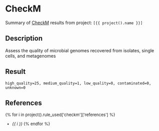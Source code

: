 # CheckM
Summary of [CheckM](https://github.com/Ecogenomics/CheckM) results from project: `[{{ project().name }}]` 

## Description
Assess the quality of microbial genomes recovered from isolates, single cells, and metagenomes

## Result

    high_quality=25, medium_quality=1, low_quality=0, contaminated=0, unknown=0






<style>
  #altair-viz-312cb876ff34449985eb0f3562af828d.vega-embed {
    width: 100%;
    display: flex;
  }

  #altair-viz-312cb876ff34449985eb0f3562af828d.vega-embed details,
  #altair-viz-312cb876ff34449985eb0f3562af828d.vega-embed details summary {
    position: relative;
  }
</style>
<div id="altair-viz-312cb876ff34449985eb0f3562af828d"></div>
<script type="text/javascript">
  var VEGA_DEBUG = (typeof VEGA_DEBUG == "undefined") ? {} : VEGA_DEBUG;
  (function(spec, embedOpt){
    let outputDiv = document.currentScript.previousElementSibling;
    if (outputDiv.id !== "altair-viz-312cb876ff34449985eb0f3562af828d") {
      outputDiv = document.getElementById("altair-viz-312cb876ff34449985eb0f3562af828d");
    }
    const paths = {
      "vega": "https://cdn.jsdelivr.net/npm/vega@5?noext",
      "vega-lib": "https://cdn.jsdelivr.net/npm/vega-lib?noext",
      "vega-lite": "https://cdn.jsdelivr.net/npm/vega-lite@5.16.3?noext",
      "vega-embed": "https://cdn.jsdelivr.net/npm/vega-embed@6?noext",
    };

    function maybeLoadScript(lib, version) {
      var key = `${lib.replace("-", "")}_version`;
      return (VEGA_DEBUG[key] == version) ?
        Promise.resolve(paths[lib]) :
        new Promise(function(resolve, reject) {
          var s = document.createElement('script');
          document.getElementsByTagName("head")[0].appendChild(s);
          s.async = true;
          s.onload = () => {
            VEGA_DEBUG[key] = version;
            return resolve(paths[lib]);
          };
          s.onerror = () => reject(`Error loading script: ${paths[lib]}`);
          s.src = paths[lib];
        });
    }

    function showError(err) {
      outputDiv.innerHTML = `<div class="error" style="color:red;">${err}</div>`;
      throw err;
    }

    function displayChart(vegaEmbed) {
      vegaEmbed(outputDiv, spec, embedOpt)
        .catch(err => showError(`Javascript Error: ${err.message}<br>This usually means there's a typo in your chart specification. See the javascript console for the full traceback.`));
    }

    if(typeof define === "function" && define.amd) {
      requirejs.config({paths});
      require(["vega-embed"], displayChart, err => showError(`Error loading script: ${err.message}`));
    } else {
      maybeLoadScript("vega", "5")
        .then(() => maybeLoadScript("vega-lite", "5.16.3"))
        .then(() => maybeLoadScript("vega-embed", "6"))
        .catch(showError)
        .then(() => displayChart(vegaEmbed));
    }
  })({"config": {"view": {"continuousWidth": 500, "continuousHeight": 500}, "axis": {"labelFontSize": 10, "titleFontSize": 12}, "legend": {"labelFontSize": 10, "titleFontSize": 12}}, "data": {"name": "data-b06ecd19933f70535d57348225771973"}, "mark": {"type": "point", "filled": true, "opacity": 0.8, "size": 100, "stroke": "black", "strokeWidth": 0.5}, "encoding": {"color": {"field": "genome_quality", "type": "nominal"}, "tooltip": [{"field": "genome_id", "type": "nominal"}, {"field": "Completeness", "type": "quantitative"}, {"field": "Contamination", "type": "quantitative"}, {"field": "GC", "type": "quantitative"}, {"field": "GC std", "type": "quantitative"}, {"field": "Genome size", "type": "quantitative"}, {"field": "# ambiguous bases", "type": "quantitative"}, {"field": "# scaffolds", "type": "quantitative"}, {"field": "# contigs", "type": "quantitative"}, {"field": "Longest scaffold", "type": "quantitative"}, {"field": "Longest contig", "type": "quantitative"}, {"field": "N50 (scaffolds)", "type": "quantitative"}, {"field": "N50 (contigs)", "type": "quantitative"}, {"field": "Mean scaffold length", "type": "quantitative"}, {"field": "Mean contig length", "type": "quantitative"}, {"field": "Coding density", "type": "quantitative"}, {"field": "Translation table", "type": "quantitative"}, {"field": "# predicted genes", "type": "quantitative"}, {"field": "genome_quality", "type": "nominal"}], "x": {"field": "Completeness", "scale": {"domain": [97.34042553191487, 100]}, "title": "Completeness (%)", "type": "quantitative"}, "y": {"field": "Contamination", "scale": {"domain": [0, 6.94]}, "title": "Contamination (%)", "type": "quantitative"}}, "$schema": "https://vega.github.io/schema/vega-lite/v5.16.3.json", "datasets": {"data-b06ecd19933f70535d57348225771973": [{"genome_id": "GCF_003931915.1", "Completeness": 100.0, "Contamination": 1.4893617021276595, "GC": 0.7063295616186468, "GC std": 0.0439092988084981, "Genome size": 5824618, "# ambiguous bases": 123, "# scaffolds": 35, "# contigs": 36, "Longest scaffold": 768785, "Longest contig": 768785, "N50 (scaffolds)": 345543, "N50 (contigs)": 345543, "Mean scaffold length": 166417.65714285715, "Mean contig length": 161791.52777777778, "Coding density": 0.8596021232637059, "Translation table": 11, "# predicted genes": 5362, "genome_quality": "high_quality"}, {"genome_id": "GCF_013410345.1", "Completeness": 99.645390070922, "Contamination": 1.8439716312056735, "GC": 0.7247914414760197, "GC std": 0.0, "Genome size": 5783988, "# ambiguous bases": 0, "# scaffolds": 1, "# contigs": 1, "Longest scaffold": 5783988, "Longest contig": 5783988, "N50 (scaffolds)": 5783988, "N50 (contigs)": 5783988, "Mean scaffold length": 5783988.0, "Mean contig length": 5783988.0, "Coding density": 0.87912855282549, "Translation table": 11, "# predicted genes": 5267, "genome_quality": "high_quality"}, {"genome_id": "GCF_016526145.1", "Completeness": 99.46808510638296, "Contamination": 1.4775413711583922, "GC": 0.7029273240831624, "GC std": 0.0332832008963936, "Genome size": 6397171, "# ambiguous bases": 100, "# scaffolds": 34, "# contigs": 35, "Longest scaffold": 979558, "Longest contig": 979558, "N50 (scaffolds)": 454807, "N50 (contigs)": 406614, "Mean scaffold length": 188152.08823529413, "Mean contig length": 182773.45714285717, "Coding density": 0.8722302405235064, "Translation table": 11, "# predicted genes": 5826, "genome_quality": "high_quality"}, {"genome_id": "GCF_007829955.1", "Completeness": 97.34042553191487, "Contamination": 3.882978723404255, "GC": 0.6970017271329593, "GC std": 0.0044569940280547, "Genome size": 6410624, "# ambiguous bases": 0, "# scaffolds": 8, "# contigs": 8, "Longest scaffold": 1972629, "Longest contig": 1972629, "N50 (scaffolds)": 1390797, "N50 (contigs)": 1390797, "Mean scaffold length": 801328.0, "Mean contig length": 801328.0, "Coding density": 0.8865547254058264, "Translation table": 11, "# predicted genes": 5786, "genome_quality": "high_quality"}, {"genome_id": "GCF_014203325.1", "Completeness": 99.46808510638296, "Contamination": 1.536643026004728, "GC": 0.7110368743562213, "GC std": 0.0, "Genome size": 6825909, "# ambiguous bases": 0, "# scaffolds": 1, "# contigs": 1, "Longest scaffold": 6825909, "Longest contig": 6825909, "N50 (scaffolds)": 6825909, "N50 (contigs)": 6825909, "Mean scaffold length": 6825909.0, "Mean contig length": 6825909.0, "Coding density": 0.8612406054636825, "Translation table": 11, "# predicted genes": 5929, "genome_quality": "high_quality"}, {"genome_id": "GCF_012277335.1", "Completeness": 99.88179669030734, "Contamination": 3.050958760178619, "GC": 0.6810451071301798, "GC std": 0.0, "Genome size": 8045912, "# ambiguous bases": 0, "# scaffolds": 1, "# contigs": 1, "Longest scaffold": 8045912, "Longest contig": 8045912, "N50 (scaffolds)": 8045912, "N50 (contigs)": 8045912, "Mean scaffold length": 8045912.0, "Mean contig length": 8045912.0, "Coding density": 0.8422994186364454, "Translation table": 11, "# predicted genes": 7504, "genome_quality": "high_quality"}, {"genome_id": "GCF_008630535.1", "Completeness": 99.43853427895982, "Contamination": 2.624113475177305, "GC": 0.7140299510212214, "GC std": 0.0483380434393586, "Genome size": 7549392, "# ambiguous bases": 0, "# scaffolds": 46, "# contigs": 46, "Longest scaffold": 688257, "Longest contig": 688257, "N50 (scaffolds)": 504440, "N50 (contigs)": 504440, "Mean scaffold length": 164117.21739130435, "Mean contig length": 164117.21739130435, "Coding density": 0.8811830144732185, "Translation table": 11, "# predicted genes": 6830, "genome_quality": "high_quality"}, {"genome_id": "GCF_016859185.1", "Completeness": 100.0, "Contamination": 2.6549776727081693, "GC": 0.7111245450688278, "GC std": 0.0, "Genome size": 8305652, "# ambiguous bases": 0, "# scaffolds": 1, "# contigs": 1, "Longest scaffold": 8305652, "Longest contig": 8305652, "N50 (scaffolds)": 8305652, "N50 (contigs)": 8305652, "Mean scaffold length": 8305652.0, "Mean contig length": 8305652.0, "Coding density": 0.8626696615750334, "Translation table": 11, "# predicted genes": 7407, "genome_quality": "high_quality"}, {"genome_id": "GCF_000062885.1", "Completeness": 100.0, "Contamination": 1.9457578145521408, "GC": 0.7114596048487697, "GC std": 0.0, "Genome size": 8212805, "# ambiguous bases": 0, "# scaffolds": 1, "# contigs": 1, "Longest scaffold": 8212805, "Longest contig": 8212805, "N50 (scaffolds)": 8212805, "N50 (contigs)": 8212805, "Mean scaffold length": 8212805.0, "Mean contig length": 8212805.0, "Coding density": 0.8636916376317226, "Translation table": 11, "# predicted genes": 7279, "genome_quality": "high_quality"}, {"genome_id": "GCF_014203395.1", "Completeness": 99.29078014184395, "Contamination": 4.078014184397163, "GC": 0.6772580746183299, "GC std": 0.0103248041079479, "Genome size": 8541735, "# ambiguous bases": 0, "# scaffolds": 6, "# contigs": 6, "Longest scaffold": 5889697, "Longest contig": 5889697, "N50 (scaffolds)": 5889697, "N50 (contigs)": 5889697, "Mean scaffold length": 1423622.5, "Mean contig length": 1423622.5, "Coding density": 0.8655130368713148, "Translation table": 11, "# predicted genes": 7445, "genome_quality": "high_quality"}, {"genome_id": "GCF_000194155.1", "Completeness": 98.64066193853428, "Contamination": 2.9977672708169165, "GC": 0.6805661874795961, "GC std": 0.0314472022848502, "Genome size": 8581920, "# ambiguous bases": 54144, "# scaffolds": 22, "# contigs": 117, "Longest scaffold": 3851573, "Longest contig": 471503, "N50 (scaffolds)": 2392754, "N50 (contigs)": 163471, "Mean scaffold length": 390087.2727272727, "Mean contig length": 72886.97435897436, "Coding density": 0.8275158705744169, "Translation table": 11, "# predicted genes": 8230, "genome_quality": "high_quality"}, {"genome_id": "GCF_002564065.1", "Completeness": 100.0, "Contamination": 1.9457578145521408, "GC": 0.7114145473027494, "GC std": 0.0, "Genome size": 8230103, "# ambiguous bases": 0, "# scaffolds": 1, "# contigs": 1, "Longest scaffold": 8230103, "Longest contig": 8230103, "N50 (scaffolds)": 8230103, "N50 (contigs)": 8230103, "Mean scaffold length": 8230103.0, "Mean contig length": 8230103.0, "Coding density": 0.8635506748821977, "Translation table": 11, "# predicted genes": 7308, "genome_quality": "high_quality"}, {"genome_id": "GCF_003635025.1", "Completeness": 100.0, "Contamination": 3.1855791962174944, "GC": 0.7038623374794615, "GC std": 0.0012732815388598, "Genome size": 8266186, "# ambiguous bases": 0, "# scaffolds": 2, "# contigs": 2, "Longest scaffold": 8125734, "Longest contig": 8125734, "N50 (scaffolds)": 8125734, "N50 (contigs)": 8125734, "Mean scaffold length": 4133093.0, "Mean contig length": 4133093.0, "Coding density": 0.8751350380937473, "Translation table": 11, "# predicted genes": 7658, "genome_quality": "high_quality"}, {"genome_id": "GCF_014490055.1", "Completeness": 99.52718676122932, "Contamination": 3.245994221171526, "GC": 0.6796706110054318, "GC std": 0.0, "Genome size": 8876435, "# ambiguous bases": 0, "# scaffolds": 1, "# contigs": 1, "Longest scaffold": 8876435, "Longest contig": 8876435, "N50 (scaffolds)": 8876435, "N50 (contigs)": 8876435, "Mean scaffold length": 8876435.0, "Mean contig length": 8876435.0, "Coding density": 0.8446922666588558, "Translation table": 11, "# predicted genes": 8022, "genome_quality": "high_quality"}, {"genome_id": "GCF_002846475.1", "Completeness": 99.52718676122932, "Contamination": 3.245994221171526, "GC": 0.6794950162105907, "GC std": 0.0, "Genome size": 9020646, "# ambiguous bases": 0, "# scaffolds": 1, "# contigs": 1, "Longest scaffold": 9020646, "Longest contig": 9020646, "N50 (scaffolds)": 9020646, "N50 (contigs)": 9020646, "Mean scaffold length": 9020646.0, "Mean contig length": 9020646.0, "Coding density": 0.8479478077290695, "Translation table": 11, "# predicted genes": 8028, "genome_quality": "high_quality"}, {"genome_id": "GCF_014697215.1", "Completeness": 99.88179669030734, "Contamination": 5.9430935494765285, "GC": 0.6792499724193344, "GC std": 0.0089040739990278, "Genome size": 9608180, "# ambiguous bases": 0, "# scaffolds": 3, "# contigs": 3, "Longest scaffold": 9436548, "Longest contig": 9436548, "N50 (scaffolds)": 9436548, "N50 (contigs)": 9436548, "Mean scaffold length": 3202726.6666666665, "Mean contig length": 3202726.6666666665, "Coding density": 0.8417722190883185, "Translation table": 11, "# predicted genes": 9217, "genome_quality": "medium_quality"}, {"genome_id": "GCF_024734405.1", "Completeness": 99.822695035461, "Contamination": 1.536643026004728, "GC": 0.7266721423436433, "GC std": 0.0, "Genome size": 6344421, "# ambiguous bases": 0, "# scaffolds": 1, "# contigs": 1, "Longest scaffold": 6344421, "Longest contig": 6344421, "N50 (scaffolds)": 6344421, "N50 (contigs)": 6344421, "Mean scaffold length": 6344421.0, "Mean contig length": 6344421.0, "Coding density": 0.8752644252328148, "Translation table": 11, "# predicted genes": 5540, "genome_quality": "high_quality"}, {"genome_id": "GCF_018070075.1", "Completeness": 99.822695035461, "Contamination": 2.861833464670344, "GC": 0.6975256232823224, "GC std": 0.0319032695050071, "Genome size": 7167017, "# ambiguous bases": 0, "# scaffolds": 34, "# contigs": 34, "Longest scaffold": 858004, "Longest contig": 858004, "N50 (scaffolds)": 363995, "N50 (contigs)": 363995, "Mean scaffold length": 210794.61764705885, "Mean contig length": 210794.61764705885, "Coding density": 0.8839261857478502, "Translation table": 11, "# predicted genes": 6643, "genome_quality": "high_quality"}, {"genome_id": "GCF_022828475.1", "Completeness": 99.05437352245865, "Contamination": 2.423167848699763, "GC": 0.6947996676695216, "GC std": 0.0, "Genome size": 6878695, "# ambiguous bases": 0, "# scaffolds": 1, "# contigs": 1, "Longest scaffold": 6878695, "Longest contig": 6878695, "N50 (scaffolds)": 6878695, "N50 (contigs)": 6878695, "Mean scaffold length": 6878695.0, "Mean contig length": 6878695.0, "Coding density": 0.8527571000022534, "Translation table": 11, "# predicted genes": 6055, "genome_quality": "high_quality"}, {"genome_id": "GCF_900116135.1", "Completeness": 99.46808510638296, "Contamination": 1.75531914893617, "GC": 0.7077562954321726, "GC std": 0.0373222530498549, "Genome size": 6291299, "# ambiguous bases": 190, "# scaffolds": 22, "# contigs": 24, "Longest scaffold": 1461917, "Longest contig": 1461917, "N50 (scaffolds)": 505605, "N50 (contigs)": 453928, "Mean scaffold length": 285968.13636363635, "Mean contig length": 262129.54166666663, "Coding density": 0.8874002014528319, "Translation table": 11, "# predicted genes": 5631, "genome_quality": "high_quality"}, {"genome_id": "GCF_025643595.1", "Completeness": 99.645390070922, "Contamination": 2.848699763593381, "GC": 0.7170576832060522, "GC std": 0.0, "Genome size": 6562638, "# ambiguous bases": 0, "# scaffolds": 1, "# contigs": 1, "Longest scaffold": 6562638, "Longest contig": 6562638, "N50 (scaffolds)": 6562638, "N50 (contigs)": 6562638, "Mean scaffold length": 6562638.0, "Mean contig length": 6562638.0, "Coding density": 0.882625858686705, "Translation table": 11, "# predicted genes": 6032, "genome_quality": "high_quality"}, {"genome_id": "GCF_022392385.1", "Completeness": 99.645390070922, "Contamination": 1.9457578145521408, "GC": 0.7118386770561067, "GC std": 0.0015522632597943, "Genome size": 8181083, "# ambiguous bases": 10094, "# scaffolds": 2, "# contigs": 15, "Longest scaffold": 5801759, "Longest contig": 1955749, "N50 (scaffolds)": 5801759, "N50 (contigs)": 1073489, "Mean scaffold length": 4090541.5, "Mean contig length": 544732.6, "Coding density": 0.8639395297664135, "Translation table": 11, "# predicted genes": 7263, "genome_quality": "high_quality"}, {"genome_id": "GCF_018141105.1", "Completeness": 99.645390070922, "Contamination": 2.2826372471762544, "GC": 0.710667418576433, "GC std": 0.0, "Genome size": 8243897, "# ambiguous bases": 0, "# scaffolds": 1, "# contigs": 1, "Longest scaffold": 8243897, "Longest contig": 8243897, "N50 (scaffolds)": 8243897, "N50 (contigs)": 8243897, "Mean scaffold length": 8243897.0, "Mean contig length": 8243897.0, "Coding density": 0.8728290758606033, "Translation table": 11, "# predicted genes": 7435, "genome_quality": "high_quality"}, {"genome_id": "GCF_900108315.1", "Completeness": 99.645390070922, "Contamination": 2.724586288416076, "GC": 0.7089549423325838, "GC std": 0.0724139671090498, "Genome size": 7744048, "# ambiguous bases": 4322, "# scaffolds": 27, "# contigs": 33, "Longest scaffold": 1906593, "Longest contig": 1077102, "N50 (scaffolds)": 729242, "N50 (contigs)": 469672, "Mean scaffold length": 286816.5925925926, "Mean contig length": 234537.15151515152, "Coding density": 0.8804439228682467, "Translation table": 11, "# predicted genes": 7185, "genome_quality": "high_quality"}, {"genome_id": "GCF_900112555.1", "Completeness": 99.52718676122932, "Contamination": 2.724586288416076, "GC": 0.7089995844725187, "GC std": 0.038333430857097, "Genome size": 7777251, "# ambiguous bases": 1592, "# scaffolds": 28, "# contigs": 31, "Longest scaffold": 1963067, "Longest contig": 1200418, "N50 (scaffolds)": 406024, "N50 (contigs)": 406024, "Mean scaffold length": 277758.96428571426, "Mean contig length": 250827.70967741936, "Coding density": 0.8810862604280099, "Translation table": 11, "# predicted genes": 7257, "genome_quality": "high_quality"}, {"genome_id": "GCF_900114905.1", "Completeness": 100.0, "Contamination": 3.1855791962174944, "GC": 0.7043312457011255, "GC std": 0.0367099615787713, "Genome size": 8219321, "# ambiguous bases": 600, "# scaffolds": 43, "# contigs": 47, "Longest scaffold": 1889235, "Longest contig": 1001818, "N50 (scaffolds)": 345124, "N50 (contigs)": 343399, "Mean scaffold length": 191147.0, "Mean contig length": 174866.40425531915, "Coding density": 0.8772927836739799, "Translation table": 11, "# predicted genes": 7662, "genome_quality": "high_quality"}]}}, {"mode": "vega-lite"});
</script>



## References

<font size="2">

{% for i in project().rule_used['checkm']['references'] %}
- *{{ i }}*
{% endfor %}

</font>
